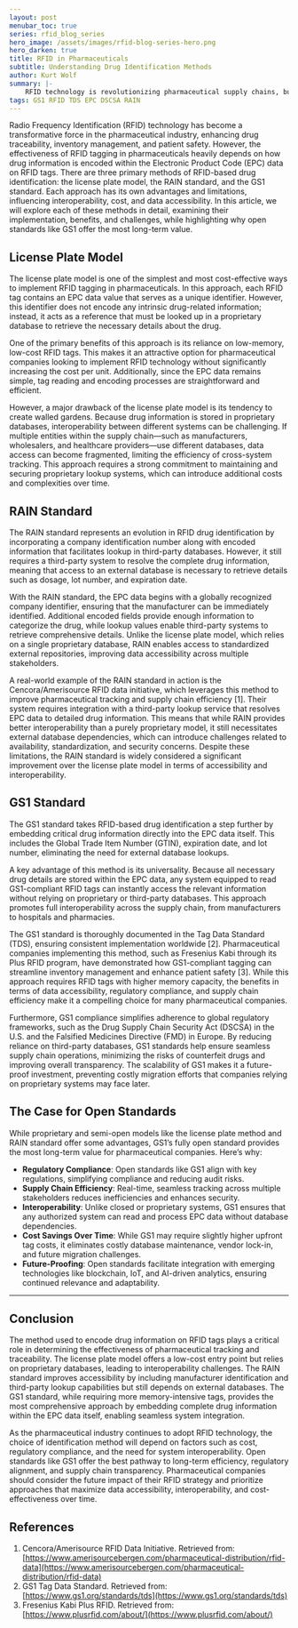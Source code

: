 ```yaml
---
layout: post
menubar_toc: true
series: rfid_blog_series
hero_image: /assets/images/rfid-blog-series-hero.png
hero_darken: true
title: RFID in Pharmaceuticals
subtitle: Understanding Drug Identification Methods
author: Kurt Wolf
summary: |-
    RFID technology is revolutionizing pharmaceutical supply chains, but its impact depends heavily on how drug data is encoded on RFID tags. This blog post explores three primary encoding methods—license plate, RAIN, and GS1—and compares their benefits and limitations. While license plate and RAIN models offer cost savings and moderate interoperability, they rely on external databases, creating long-term challenges. The GS1 standard, by contrast, embeds key drug details directly in the tag, enabling seamless, standards-based tracking across systems. For pharmaceutical companies aiming to future-proof operations and meet global regulatory requirements, GS1 offers the most scalable and interoperable solution.
tags: GS1 RFID TDS EPC DSCSA RAIN
---
```

Radio Frequency Identification (RFID) technology has become a transformative force in the pharmaceutical industry, enhancing drug traceability, inventory management, and patient safety. However, the effectiveness of RFID tagging in pharmaceuticals heavily depends on how drug information is encoded within the Electronic Product Code (EPC) data on RFID tags. There are three primary methods of RFID-based drug identification: the license plate model, the RAIN standard, and the GS1 standard. Each approach has its own advantages and limitations, influencing interoperability, cost, and data accessibility. In this article, we will explore each of these methods in detail, examining their implementation, benefits, and challenges, while highlighting why open standards like GS1 offer the most long-term value.

## License Plate Model

The license plate model is one of the simplest and most cost-effective ways to implement RFID tagging in pharmaceuticals. In this approach, each RFID tag contains an EPC data value that serves as a unique identifier. However, this identifier does not encode any intrinsic drug-related information; instead, it acts as a reference that must be looked up in a proprietary database to retrieve the necessary details about the drug.

One of the primary benefits of this approach is its reliance on low-memory, low-cost RFID tags. This makes it an attractive option for pharmaceutical companies looking to implement RFID technology without significantly increasing the cost per unit. Additionally, since the EPC data remains simple, tag reading and encoding processes are straightforward and efficient.

However, a major drawback of the license plate model is its tendency to create walled gardens. Because drug information is stored in proprietary databases, interoperability between different systems can be challenging. If multiple entities within the supply chain—such as manufacturers, wholesalers, and healthcare providers—use different databases, data access can become fragmented, limiting the efficiency of cross-system tracking. This approach requires a strong commitment to maintaining and securing proprietary lookup systems, which can introduce additional costs and complexities over time.

## RAIN Standard

The RAIN standard represents an evolution in RFID drug identification by incorporating a company identification number along with encoded information that facilitates lookup in third-party databases. However, it still requires a third-party system to resolve the complete drug information, meaning that access to an external database is necessary to retrieve details such as dosage, lot number, and expiration date.

With the RAIN standard, the EPC data begins with a globally recognized company identifier, ensuring that the manufacturer can be immediately identified. Additional encoded fields provide enough information to categorize the drug, while lookup values enable third-party systems to retrieve comprehensive details. Unlike the license plate model, which relies on a single proprietary database, RAIN enables access to standardized external repositories, improving data accessibility across multiple stakeholders.

A real-world example of the RAIN standard in action is the Cencora/Amerisource RFID data initiative, which leverages this method to improve pharmaceutical tracking and supply chain efficiency [1]. Their system requires integration with a third-party lookup service that resolves EPC data to detailed drug information. This means that while RAIN provides better interoperability than a purely proprietary model, it still necessitates external database dependencies, which can introduce challenges related to availability, standardization, and security concerns. Despite these limitations, the RAIN standard is widely considered a significant improvement over the license plate model in terms of accessibility and interoperability.

## GS1 Standard

The GS1 standard takes RFID-based drug identification a step further by embedding critical drug information directly into the EPC data itself. This includes the Global Trade Item Number (GTIN), expiration date, and lot number, eliminating the need for external database lookups.

A key advantage of this method is its universality. Because all necessary drug details are stored within the EPC data, any system equipped to read GS1-compliant RFID tags can instantly access the relevant information without relying on proprietary or third-party databases. This approach promotes full interoperability across the supply chain, from manufacturers to hospitals and pharmacies.

The GS1 standard is thoroughly documented in the Tag Data Standard (TDS), ensuring consistent implementation worldwide [2]. Pharmaceutical companies implementing this method, such as Fresenius Kabi through its Plus RFID program, have demonstrated how GS1-compliant tagging can streamline inventory management and enhance patient safety [3]. While this approach requires RFID tags with higher memory capacity, the benefits in terms of data accessibility, regulatory compliance, and supply chain efficiency make it a compelling choice for many pharmaceutical companies.

Furthermore, GS1 compliance simplifies adherence to global regulatory frameworks, such as the Drug Supply Chain Security Act (DSCSA) in the U.S. and the Falsified Medicines Directive (FMD) in Europe. By reducing reliance on third-party databases, GS1 standards help ensure seamless supply chain operations, minimizing the risks of counterfeit drugs and improving overall transparency. The scalability of GS1 makes it a future-proof investment, preventing costly migration efforts that companies relying on proprietary systems may face later.

## The Case for Open Standards

While proprietary and semi-open models like the license plate method and RAIN standard offer some advantages, GS1’s fully open standard provides the most long-term value for pharmaceutical companies. Here’s why:

- **Regulatory Compliance**: Open standards like GS1 align with key regulations, simplifying compliance and reducing audit risks.
- **Supply Chain Efficiency**: Real-time, seamless tracking across multiple stakeholders reduces inefficiencies and enhances security.
- **Interoperability**: Unlike closed or proprietary systems, GS1 ensures that any authorized system can read and process EPC data without database dependencies.
- **Cost Savings Over Time**: While GS1 may require slightly higher upfront tag costs, it eliminates costly database maintenance, vendor lock-in, and future migration challenges.
- **Future-Proofing**: Open standards facilitate integration with emerging technologies like blockchain, IoT, and AI-driven analytics, ensuring continued relevance and adaptability.

---

## Conclusion

The method used to encode drug information on RFID tags plays a critical role in determining the effectiveness of pharmaceutical tracking and traceability. The license plate model offers a low-cost entry point but relies on proprietary databases, leading to interoperability challenges. The RAIN standard improves accessibility by including manufacturer identification and third-party lookup capabilities but still depends on external databases. The GS1 standard, while requiring more memory-intensive tags, provides the most comprehensive approach by embedding complete drug information within the EPC data itself, enabling seamless system integration.

As the pharmaceutical industry continues to adopt RFID technology, the choice of identification method will depend on factors such as cost, regulatory compliance, and the need for system interoperability. Open standards like GS1 offer the best pathway to long-term efficiency, regulatory alignment, and supply chain transparency. Pharmaceutical companies should consider the future impact of their RFID strategy and prioritize approaches that maximize data accessibility, interoperability, and cost-effectiveness over time.

## References

1. Cencora/Amerisource RFID Data Initiative. Retrieved from: [https://www.amerisourcebergen.com/pharmaceutical-distribution/rfid-data](https://www.amerisourcebergen.com/pharmaceutical-distribution/rfid-data)
2. GS1 Tag Data Standard. Retrieved from: [https://www.gs1.org/standards/tds](https://www.gs1.org/standards/tds)
3. Fresenius Kabi Plus RFID. Retrieved from: [https://www.plusrfid.com/about/](https://www.plusrfid.com/about/)
